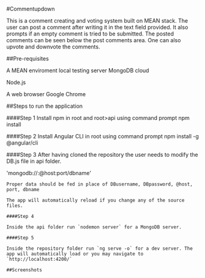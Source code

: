 #Commentupdown

This is a comment creating and voting system built on MEAN stack.
The user can post a comment after writing it in the text field provided.
It also prompts if an empty comment is tried to be submitted.
The posted comments can be seen below the post comments area.
One can also upvote and downvote the comments.

##Pre-requisites

A MEAN enviroment local testing server
MongoDB cloud

Node.js

A web browser
Google Chrome

##Steps to run the application

####Step 1
Install npm in root and root>api using command prompt
npm install

####Step 2
Install Angular CLI in root using command prompt
npm install -g @angular/cli

####Step 3
After having cloned the repository the user needs to modify the DB.js file in api folder.

'mongodb://<DBusername>:<DBpassword>@host:port/dbname'
```
Proper data should be fed in place of DBusername, DBpassword, @host, port, dbname

The app will automatically reload if you change any of the source files.

####Step 4

Inside the api folder run `nodemon server` for a MongoDB server. 

####Step 5

Inside the repository folder run `ng serve -o` for a dev server. The app will automatically load or you may navigate to `http://localhost:4200/`

##Screenshots
